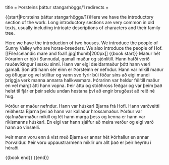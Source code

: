 title = Þorsteins þáttur stangarhöggs/1
redirects =
>>>>

{{start|Þorsteins þáttur stangarhöggs/1}}Here we have the introductory section of the work. Long introductory sections are very common in old texts, usually including intricate descriptions of characters and their family tree.

Here we have the introduction of two houses. We introduce the people of Sunny Valley who are horse-breeders. We also introduce the people of Hof.
[[File:Icelandic mare and foal1.jpg|thumb|200px]] 
{{book start}}
Maður hét Þórarinn er bjó í Sunnudal, gamall maður og sjónlítill. Hann hafði verið rauðavíkingur í æsku sinni. Hann var eigi dældarmaður þótt hann væri gamall. Son átti hann sér einn er Þorsteinn er nefndur. Hann var mikill maður og öflugur og vel stilltur og vann svo fyrir búi föður síns að eigi mundi þriggja verk manna annarra hallkvæmara. Þórarinn var heldur félítill maður en vel margt átti hann vopna. Þeir áttu og stóðhross feðgar og var þeim það helst til fjár er þeir seldu undan hestana því að engir brugðust að reið né hug.

Þórður er maður nefndur. Hann var húskarl Bjarna frá Hofi. Hann varðveitti reiðhesta Bjarna því að hann var kallaður hrossamaður. Þórður var ójafnaðarmaður mikill og lét hann marga þess og kenna er hann var ríkismanns húskarl. En eigi var hann sjálfur að meira verður og eigi varð hann að vinsælli.

Þeir menn voru enn á vist með Bjarna er annar hét Þórhallur en annar Þorvaldur. Þeir voru uppaustrarmenn miklir um allt það er þeir heyrðu í héraði.

{{book end}}
{{end}}